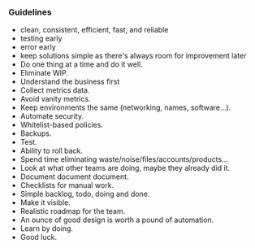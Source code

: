 ### Guidelines

- clean, consistent, efficient, fast, and reliable
- testing early
- error early
- keep solutions simple as there's always room for improvement later
- Do one thing at a time and do it well.
- Eliminate WIP.
- Understand the business first
- Collect metrics data.
- Avoid vanity metrics.
- Keep environments the same (networking, names, software...).
- Automate security.
- Whitelist-based policies.
- Backups.
- Test.
- Ability to roll back.
- Spend time eliminating waste/noise/files/accounts/products...
- Look at what other teams are doing, maybe they already did it.
- Document document document.
- Checklists for manual work.
- Simple backlog, todo, doing and done.
- Make it visible.
- Realistic roadmap for the team.
- An ounce of good design is worth a pound of automation.
- Learn by doing.
- Good luck.